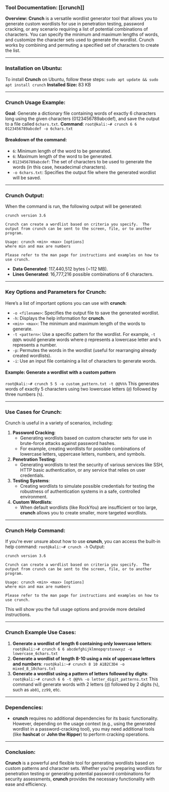 ### Tool Documentation: **[[crunch]]**
**Overview:**
**Crunch** is a versatile wordlist generator tool that allows you to generate custom wordlists for use in penetration testing, password cracking, or any scenario requiring a list of potential combinations of characters. You can specify the minimum and maximum lengths of words, and customize the character sets used to generate the wordlist. Crunch works by combining and permuting a specified set of characters to create the list.

---
### **Installation on Ubuntu:**
To install **Crunch** on Ubuntu, follow these steps:
`sudo apt update && sudo apt install crunch`
**Installed Size:** 83 KB

---
### **Crunch Usage Example:**
**Goal**: Generate a dictionary file containing words of exactly 6 characters long using the given characters (0123456789abcdef), and save the output to a file called `6chars.txt`.
**Command**:
`root@kali:~# crunch 6 6 0123456789abcdef -o 6chars.txt`

#### Breakdown of the command:
- `6`: Minimum length of the word to be generated.
- `6`: Maximum length of the word to be generated.
- `0123456789abcdef`: The set of characters to be used to generate the words (in this case, hexadecimal characters).
- `-o 6chars.txt`: Specifies the output file where the generated wordlist will be saved.

---
### **Crunch Output:**
When the command is run, the following output will be generated:
```
crunch version 3.6

Crunch can create a wordlist based on criteria you specify.  The output from crunch can be sent to the screen, file, or to another program.

Usage: crunch <min> <max> [options]
where min and max are numbers

Please refer to the man page for instructions and examples on how to use crunch.
```
- **Data Generated**: 117,440,512 bytes (~112 MB).
- **Lines Generated**: 16,777,216 possible combinations of 6 characters.

---
### **Key Options and Parameters for Crunch**:
Here’s a list of important options you can use with **crunch**:
- `-o <filename>`: Specifies the output file to save the generated wordlist.
- `-h`: Displays the help information for **crunch**.
- `<min> <max>`: The minimum and maximum length of the words to generate.
- `-t <pattern>`: Use a specific pattern for the wordlist. For example, `-t @@@%` would generate words where `@` represents a lowercase letter and `%` represents a number.
- `-p`: Permutes the words in the wordlist (useful for rearranging already created wordlists).
- `-i`: Use an input file containing a list of characters to generate words.
#### Example: Generate a wordlist with a custom pattern
`root@kali:~# crunch 5 5 -o custom_pattern.txt -t @@%%%`
This generates words of exactly 5 characters using two lowercase letters (`@`) followed by three numbers (`%`).

---
### **Use Cases for Crunch:**
Crunch is useful in a variety of scenarios, including:
1. **Password Cracking**:    
    - Generating wordlists based on custom character sets for use in brute-force attacks against password hashes.
    - For example, creating wordlists for possible combinations of lowercase letters, uppercase letters, numbers, and symbols.
2. **Penetration Testing**:    
    - Generating wordlists to test the security of various services like SSH, HTTP basic authentication, or any service that relies on user credentials.
3. **Testing Systems**:    
    - Creating wordlists to simulate possible credentials for testing the robustness of authentication systems in a safe, controlled environment.
4. **Custom Wordlists**:    
    - When default wordlists (like RockYou) are insufficient or too large, **crunch** allows you to create smaller, more targeted wordlists.

---

### **Crunch Help Command**:
If you're ever unsure about how to use **crunch**, you can access the built-in help command:
`root@kali:~# crunch -h`
Output:
```
crunch version 3.6

Crunch can create a wordlist based on criteria you specify.  The output from crunch can be sent to the screen, file, or to another program.

Usage: crunch <min> <max> [options]
where min and max are numbers

Please refer to the man page for instructions and examples on how to use crunch.
```

This will show you the full usage options and provide more detailed instructions.

---
### **Crunch Example Use Cases**:
1. **Generate a wordlist of length 6 containing only lowercase letters**:
`root@kali:~# crunch 6 6 abcdefghijklmnopqrstuvwxyz -o lowercase_6chars.txt`
2. **Generate a wordlist of length 8-10 using a mix of uppercase letters and numbers**:
`root@kali:~# crunch 8 10 A1B2C3D4 -o mixed_8_10chars.txt`
3. **Generate a wordlist using a pattern of letters followed by digits**:
`root@kali:~# crunch 6 6 -t @@%% -o letter_digit_patterns.txt`
This command will generate words with 2 letters (`@`) followed by 2 digits (`%`), such as `ab01`, `zz99`, etc.

---
### **Dependencies:**
- **crunch** requires no additional dependencies for its basic functionality. However, depending on the usage context (e.g., using the generated wordlist in a password-cracking tool), you may need additional tools (like **hashcat** or **John the Ripper**) to perform cracking operations.

---
### **Conclusion:**
**Crunch** is a powerful and flexible tool for generating wordlists based on custom patterns and character sets. Whether you're preparing wordlists for penetration testing or generating potential password combinations for security assessments, **crunch** provides the necessary functionality with ease and efficiency.